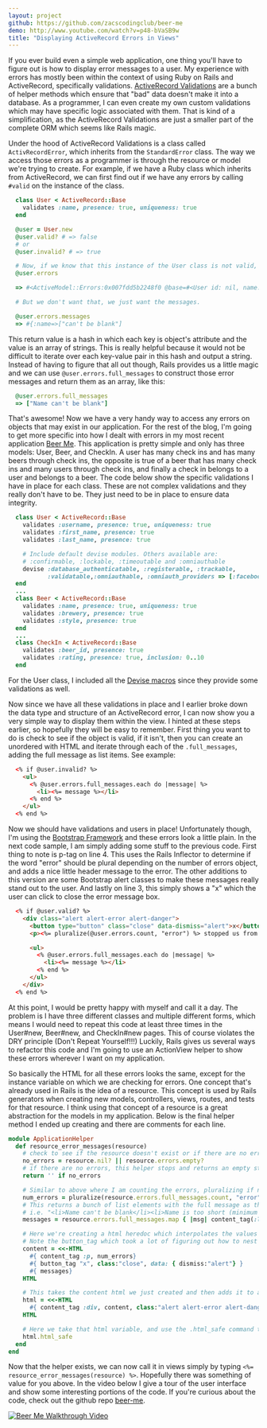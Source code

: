 ```yaml
---
layout: project
github: https://github.com/zacscodingclub/beer-me
demo: http://www.youtube.com/watch?v=p48-bVaSB9w
title: "Displaying ActiveRecord Errors in Views"
---
```


If you ever build even a simple web application, one thing you'll have to figure out is how to display error messages to a user.  My experience with errors has mostly been within the context of using Ruby on Rails and ActiveRecord, specifically validations. [ActiveRecord Validations](http://guides.rubyonrails.org/active_record_validations.html) are a bunch of helper methods which ensure that "bad" data doesn't make it into a database.  As a programmer, I can even create my own custom validations which may have specific logic associated with them.  That is kind of a simplification, as the ActiveRecord Validations are just a smaller part of the complete ORM which seems like Rails magic.

Under the hood of ActiveRecord Validations is a class called `ActivRecordError`, which inherits from the `StandardError` class. The way we access those errors as a programmer is through the resource or model we're trying to create.  For example, if we have a Ruby class which inherits from ActiveRecord, we can first find out if we have any errors by calling `#valid` on the instance of the class.  

```ruby
  class User < ActiveRecord::Base
    validates :name, presence: true, uniqueness: true
  end

  @user = User.new
  @user.valid? # => false
  # or
  @user.invalid? # => true

  # Now, if we know that this instance of the User class is not valid, it's very easy to access the whole ActiveRecord errors object by simply typing:
  @user.errors

  => #<ActiveModel::Errors:0x007fdd5b2248f0 @base=#<User id: nil, name: nil>, @messages={:name=>["can't be blank"]}>

  # But we don't want that, we just want the messages.

  @user.errors.messages
  => #{:name=>["can't be blank"]
```

This return value is a hash in which each key is object's attribute and the value is an array of strings.  This is really helpful because it would not be difficult to iterate over each key-value pair in this hash and output a string. Instead of having to figure that all out though, Rails provides us a little magic and we can use `@user.errors.full_messages` to construct those error messages and return them as an array, like this:

```ruby
  @user.errors.full_messages
  => ["Name can't be blank"]
```

That's awesome!  Now we have a very handy way to access any errors on objects that may exist in our application.  For the rest of the blog, I'm going to get more specific into how I dealt with errors in my most recent application [Beer Me](https://github.com/zacscodingclub/beer-me).  This application is pretty simple and only has three models: User, Beer, and CheckIn.  A user has many check ins and has many beers through check ins, the opposite is true of a beer that has many check ins and many users through check ins, and finally a check in belongs to a user and belongs to a beer.  The code below show the specific validations I have in place for each class. These are not complex validations and they really don't have to be.  They just need to be in place to ensure data integrity.


```ruby
  class User < ActiveRecord::Base
    validates :username, presence: true, uniqueness: true
    validates :first_name, presence: true
    validates :last_name, presence: true

    # Include default devise modules. Others available are:
    # :confirmable, :lockable, :timeoutable and :omniauthable
    devise :database_authenticatable, :registerable, :trackable,
           :validatable,:omniauthable, :omniauth_providers => [:facebook]
  end
  ...
  class Beer < ActiveRecord::Base
    validates :name, presence: true, uniqueness: true
    validates :brewery, presence: true
    validates :style, presence: true
  end
  ...
  class CheckIn < ActiveRecord::Base
    validates :beer_id, presence: true
    validates :rating, presence: true, inclusion: 0..10
  end
```

For the User class, I included all the [Devise macros](https://github.com/plataformatec/devise) since they provide some validations as well.  

Now since we have all these validations in place and I earlier broke down the data type and structure of an ActiveRecord error, I can now show you a very simple way to display them within the view.  I hinted at these steps earlier, so hopefully they will be easy to remember.  First thing you want to do is check to see if the object is valid, if it isn't, then you can create an unordered with HTML and iterate through each of the `.full_messages`, adding the full message as list items. See example:

```html
  <% if @user.invalid? %>
    <ul>
      <% @user.errors.full_messages.each do |message| %>
        <li><%= message %></li>
      <% end %>
    </ul>
  <% end %>
```
Now we should have validations and users in place!  Unfortunately though, I'm using the [Bootstrap Framework](http://getbootstrap.com) and these errors look a little plain.  In the next code sample, I am simply adding some stuff to the previous code.  First thing to note is p-tag on line 4.  This uses the Rails Inflector to determine if the word "error" should be plural depending on the number of errors object, and adds a nice little header message to the error.  The other additions to this version are some Bootstrap alert classes to make these messages really stand out to the user.  And lastly on line 3, this simply shows a "x" which the user can click to close the error message box.

```html
  <% if @user.valid? %>
    <div class="alert alert-error alert-danger">
      <button type="button" class="close" data-dismiss="alert">x</button>
      <p><%= pluralize(@user.errors.count, "error") %> stopped us from adding this to the database.</p>

      <ul>
        <% @user.errors.full_messages.each do |message| %>
          <li><%= message %></li>
        <% end %>
      </ul>
    </div>
  <% end %>
```
At this point, I would be pretty happy with myself and call it a day.  The problem is I have three different classes and multiple different forms, which means I would need to repeat this code at least three times in the User#new, Beer#new, and CheckIn#new pages.  This of course violates the DRY principle (Don't Repeat Yourself!!!)  Luckily, Rails gives us several ways to refactor this code and I'm going to use an ActionView helper to show these errors wherever I want on my application.

So basically the HTML for all these errors looks the same, except for the instance variable on which we are checking for errors.  One concept that's already used in Rails is the idea of a resource.  This concept is used by Rails generators when creating new models, controllers, views, routes, and tests for that resource.  I think using that concept of a resource is a great abstraction for the models in my application.  Below is the final helper method I ended up creating and there are comments for each line.

```ruby
module ApplicationHelper
  def resource_error_messages(resource)
    # check to see if the resource doesn't exist or if there are no errors
    no_errors = resource.nil? || resource.errors.empty?
    # if there are no errors, this helper stops and returns an empty string, which adds nothing to the view
    return '' if no_errors

    # Similar to above where I am counting the errors, pluralizing if needed, and saving this string as a variable for later use
    num_errors = pluralize(resource.errors.full_messages.count, "error") + " stopped us from adding this to the database."
    # This returns a bunch of list elements with the full message as the text, and then joins them together to create a single string
    # i.e. "<li>Name can't be blank</li><li>Name is too short (minimum is 3 characters)</li>"
    messages = resource.errors.full_messages.map { |msg| content_tag(:li, msg) }.join

    # Here we're creating a html heredoc which interpolates the values we created above into a nicely formatted.
    # Note the button_tag which took a lot of figuring out how to nest the dismiss attribute within the data hash to work properly
    content = <<-HTML
      #{ content_tag :p, num_errors}
      #{ button_tag "x", class:"close", data: { dismiss:"alert"} }
      #{ messages}
    HTML

    # This takes the content html we just created and then adds it to a larger div with the correct bootstrap classes
    html = <<-HTML
      #{ content_tag :div, content, class:"alert alert-error alert-danger" }
    HTML

    # Here we take that html variable, and use the .html_safe command to ensure that any unwanted characters are escaped by rails before rendering.  It's may not be too useful for this particular purpose, but this is a good practice to follow.
    html.html_safe
  end
end
```
Now that the helper exists, we can now call it in views simply by typing `<%= resource_error_messages(resource) %>`.
Hopefully there was something of value for you above.  In the video below I give a tour of the user interface and show some interesting portions of the code.  If you're curious about the code, check out the github repo [beer-me](https://github.com/zacscodingclub/beer-me).


[![Beer Me Walkthrough Video](http://img.youtube.com/vi/p48-bVaSB9w/0.jpg)](http://www.youtube.com/watch?v=p48-bVaSB9w)
